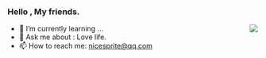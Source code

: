 

### Hello , My friends. 

<img align="right" src="https://github-readme-stats.vercel.app/api?username=nicesprite34&show_icons=true&icon_color=CE1D2D&text_color=718096&bg_color=ffffff&hide_title=true" />

- 🌱 I’m currently learning ...
- 💬 Ask me about : Love life.
- 📫 How to reach me: nicesprite@qq.com

<!--
- 😄 Pronouns: ...
- ⚡ Fun fact: 
-->
